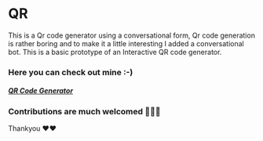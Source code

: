 # QR

  This is a Qr code generator using a conversational form, Qr code generation is rather boring and to make it a little interesting I added a conversational bot.
  This is a basic prototype of an Interactive QR code generator.
  
### Here you can check out mine :-)
##### [QR Code Generator](https://qr-codegen.herokuapp.com/QR)
     
### Contributions are much welcomed 💌💌💌

Thankyou ❤❤
